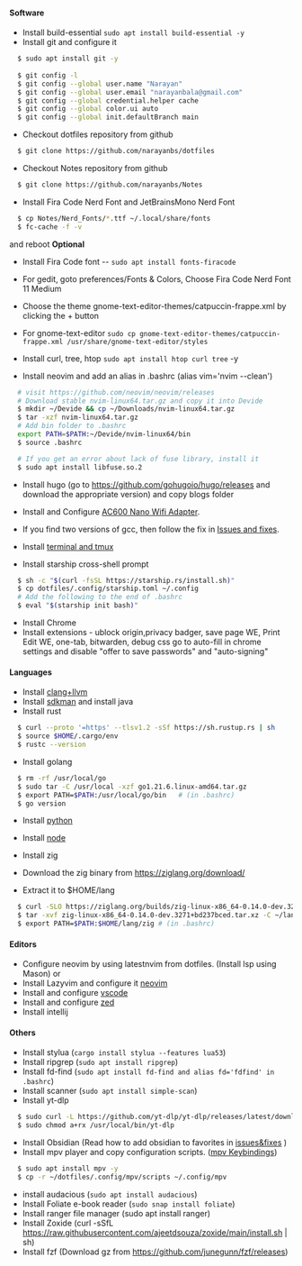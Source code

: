 #### Software

* Install build-essential `sudo apt install build-essential -y`
* Install git and configure it 
~~~bash
  $ sudo apt install git -y 
  
  $ git config -l
  $ git config --global user.name "Narayan"
  $ git config --global user.email "narayanbala@gmail.com"
  $ git config --global credential.helper cache
  $ git config --global color.ui auto
  $ git config --global init.defaultBranch main
~~~

* Checkout dotfiles repository from github
~~~bash
  $ git clone https://github.com/narayanbs/dotfiles
~~~

* Checkout Notes repository from github
~~~bash
  $ git clone https://github.com/narayanbs/Notes
~~~

* Install Fira Code Nerd Font and JetBrainsMono Nerd Font
~~~bash
  $ cp Notes/Nerd_Fonts/*.ttf ~/.local/share/fonts
  $ fc-cache -f -v
~~~
and reboot
**Optional**
* Install Fira Code font -- `sudo apt install fonts-firacode`

* For gedit, goto preferences/Fonts & Colors, Choose Fira Code Nerd Font 11 Medium
* Choose the theme gnome-text-editor-themes/catpuccin-frappe.xml by clicking the + button
* For gnome-text-editor `sudo cp gnome-text-editor-themes/catpuccin-frappe.xml /usr/share/gnome-text-editor/styles`

* Install curl, tree, htop `sudo apt install htop curl tree` -y
* Install neovim and add an alias in .bashrc (alias vim='nvim --clean')
~~~bash
  # visit https://github.com/neovim/neovim/releases
  # Download stable nvim-linux64.tar.gz and copy it into Devide
  $ mkdir ~/Devide && cp ~/Downloads/nvim-linux64.tar.gz
  $ tar -xzf nvim-linux64.tar.gz
  # Add bin folder to .bashrc
  export PATH=$PATH:~/Devide/nvim-linux64/bin
  $ source .bashrc

  # If you get an error about lack of fuse library, install it
  $ sudo apt install libfuse.so.2
~~~

* Install hugo (go to https://github.com/gohugoio/hugo/releases and download the appropriate version) and copy blogs folder
* Install and Configure [AC600 Nano Wifi Adapter](./tplinkadapter.md). 
* If you find two versions of gcc, then follow the fix in [Issues and fixes](./issues&fixes.md). 

* Install [terminal and tmux](./terminal.md)

* Install starship cross-shell prompt
~~~bash
  $ sh -c "$(curl -fsSL https://starship.rs/install.sh)"
  $ cp dotfiles/.config/starship.toml ~/.config
  # Add the following to the end of .bashrc
  $ eval "$(starship init bash)"
~~~

* Install Chrome
* Install extensions - ublock origin,privacy badger, save page WE, Print Edit WE, one-tab, bitwarden, debug css
 go to auto-fill in chrome settings and disable "offer to save passwords" and "auto-signing"

#### Languages

* Install [clang+llvm](./clang-llvm.md)
* Install [sdkman](./sdkman-java.md) and install java
* Install rust
~~~bash
  $ curl --proto '=https' --tlsv1.2 -sSf https://sh.rustup.rs | sh
  $ source $HOME/.cargo/env
  $ rustc --version
~~~

* Install golang
~~~bash
  $ rm -rf /usr/local/go
  $ sudo tar -C /usr/local -xzf go1.21.6.linux-amd64.tar.gz
  $ export PATH=$PATH:/usr/local/go/bin   # (in .bashrc)
  $ go version
~~~

* Install [python](./Python.md)
* Install [node](./node-npm.md)

* Install zig
* Download the zig binary from https://ziglang.org/download/
* Extract it to $HOME/lang
~~~bash
  $ curl -SLO https://ziglang.org/builds/zig-linux-x86_64-0.14.0-dev.3271+bd237bced.tar.xz
  $ tar -xvf zig-linux-x86_64-0.14.0-dev.3271+bd237bced.tar.xz -C ~/lang
  $ export PATH=$PATH:$HOME/lang/zig # (in .bashrc)
~~~

#### Editors

* Configure neovim by using latestnvim from dotfiles. (Install lsp using Mason)
    or
* Install Lazyvim and configure it [neovim](./neovim-config.md)
* Install and configure [vscode](./vscode-config.md)
* Install and configure [zed](./zed-config.md)
* Install intellij

#### Others

* Install stylua (`cargo install stylua --features lua53`)
* Install ripgrep (`sudo apt install ripgrep`)
* Install fd-find (`sudo apt install fd-find and alias fd='fdfind' in .bashrc`)
* Install scanner (`sudo apt install simple-scan`)
* Install yt-dlp
~~~bash
  $ sudo curl -L https://github.com/yt-dlp/yt-dlp/releases/latest/download/yt-dlp -o /usr/local/bin/yt-dlp
  $ sudo chmod a+rx /usr/local/bin/yt-dlp
~~~

* Install Obsidian (Read how to add obsidian to favorites in [issues&fixes](./issues&fixes.md) )
* Install mpv player and copy configuration scripts. ([mpv Keybindings](../X04-Resources/mpv_player.md))
~~~bash
  $ sudo apt install mpv -y
  $ cp -r ~/dotfiles/.config/mpv/scripts ~/.config/mpv
~~~
* install audacious (`sudo apt install audacious`)
* Install Foliate e-book reader (`sudo snap install foliate`)
* Install ranger file manager (sudo apt install ranger)
* Install Zoxide (curl -sSfL https://raw.githubusercontent.com/ajeetdsouza/zoxide/main/install.sh | sh)
* Install fzf (Download gz from https://github.com/junegunn/fzf/releases)
